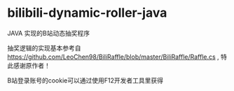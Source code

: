 # bilibili-dynamic-roller-java
JAVA 实现的B站动态抽奖程序

抽奖逻辑的实现基本参考自 https://github.com/LeoChen98/BiliRaffle/blob/master/BiliRaffle/Raffle.cs , 特此感谢原作者！  
  
B站登录账号的cookie可以通过使用F12开发者工具里获得
